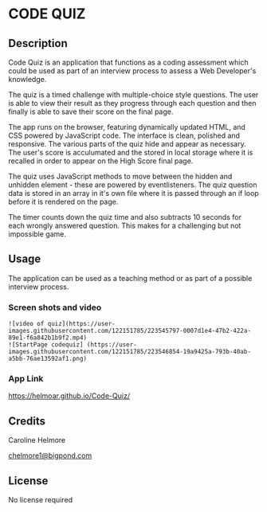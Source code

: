 

# CODE QUIZ

## Description

Code Quiz is an application that functions as a coding assessment which could be used as part of an interview process to assess a Web Developer's knowledge. 

The quiz is a timed challenge with multiple-choice style questions. The user is able to view their result as they progress through each question and then finally is able to save their score on the final page. 

The app runs on the browser, featuring dynamically updated HTML, and CSS powered by JavaScript code. The interface is clean, polished and responsive. The various parts of the quiz hide and appear as necessary. The user's score is acculumated and the stored in local storage where it is recalled in order to appear on the High Score final page.

The quiz uses JavaScript methods to move between the hidden and unhidden element - these are powered by eventlisteners. The quiz question data is stored in an array in it's own file where it is passed through an if loop before it is rendered on the page.

The timer counts down the quiz time and also subtracts 10 seconds for each wrongly answered question. This makes for a challenging but not impossible game. 


## Usage

The application can be used as a teaching method or as part of a possible interview process. 

### Screen shots and video

  
    ![video of quiz](https://user-images.githubusercontent.com/122151785/223545797-0007d1e4-47b2-422a-89e1-f6a842b1b9f2.mp4)
    ![StartPage codequiz] (https://user-images.githubusercontent.com/122151785/223546854-19a9425a-793b-40ab-a5bb-76ae13592af1.png)

### App Link

 https://helmoar.github.io/Code-Quiz/

## Credits

Caroline Helmore 

chelmore1@bigpond.com

## License

No license required


